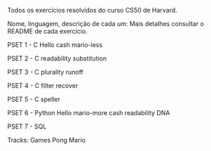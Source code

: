 Todos os exercícios resolvidos do curso CS50 de Harvard.

Nome, linguagem, descrição de cada um:
Mais detalhes consultar o README de cada exercício.

PSET 1 - C
    Hello
    cash
    mario-less

PSET 2 - C
    readability
    substitution

PSET 3 - C
    plurality
    runoff

PSET 4 - C
    filter
    recover

PSET 5 - C
    speller

PSET 6 - Python
    Hello
    mario-more
    cash
    readability
    DNA

PSET 7 - SQL

Tracks: Games
    Pong
    Mario


